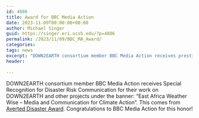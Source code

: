```yaml
---
id: 4886
title: Award for BBC Media Action
date: 2023-11-09T00:00:00+00:00
author: Michael Singer
guid: https://singer.eri.ucsb.edu/?p=4886
permalink: /2023/11/09/BBC_MA_Award/
categories: 
tags: news
excerpt: "DOWN2EARTH consortium member BBC Media Action receives prestigious award."
header:
   
---
```


DOWN2EARTH consortium member BBC Media Action receives Special Recognition for Disaster Risk Communication for their work on DOWN2EARTH and other projects under the banner: 
“East Africa Weather Wise – Media and Communication for Climate Action”. This comes from [Averted Disaster Award](https://averteddisasteraward.org/). Congratulations to BBC Media Action for this honor!

